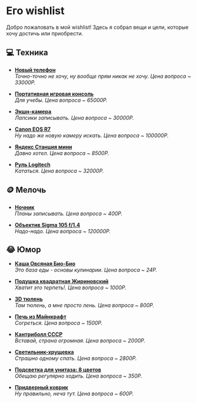 # Его wishlist

Добро пожаловать в мой wishlist! Здесь я собрал вещи и цели, которые хочу достичь или приобрести.

## 💻 Техника
- **[Новый телефон](https://market.yandex.ru/cc/fApEb9t)**  
  _Точно-точно не хочу, ну вообще прям никак не хочу. Цена вопроса ~ 33000Р._

- **[Портативная игровая консоль](https://market.yandex.ru/cc/TNCAC8j)**  
  _Для учебы. Цена вопроса ~ 65000Р._

- **[Экшн-камера](https://market.yandex.ru/cc/FDt1fdT)**  
  _Лапсики записывать. Цена вопроса ~ 30000Р._

- **[Canon EOS R7](https://market.yandex.ru/cc/9QbuuHl)**  
  _Ну надо же новую камеру искать. Цена вопроса ~ 100000Р._

- **[Яндекс Станция мини](https://market.yandex.ru/cc/6GSD7wK)**  
  _Давно хотел. Цена вопроса ~ 8500Р._

- **[Руль Logitech](https://market.yandex.ru/cc/Nqn2QpK)**  
  _Кататься. Цена вопроса ~ 32000Р._


## 🪙 Мелочь
- **[Ночник](https://market.yandex.ru/cc/IYr1v4j)**  
  _Планы записывать. Цена вопроса ~ 400Р._

- **[Объектив Sigma 105 f/1.4](https://market.yandex.ru/cc/ITxuA3j)**  
  _Надо-надо. Цена вопроса ~ 120000Р._


## 😂 Юмор
- **[Каша Овсяная Био-Био](https://market.yandex.ru/cc/RyLwG5P)**  
  _Это база еды - основы кулинарии. Цена вопроса ~ 24Р._

- **[Подушка квадратная Жириновский](https://market.yandex.ru/cc/jPcCSDT)**  
  _Хватит это терпеть!. Цена вопроса ~ 1000Р._

- **[3D тюлень](https://market.yandex.ru/cc/LShEXCs)**  
  _Там тюлень, а мне просто лень. Цена вопроса ~ 800Р._

- **[Печь из Майнкрафт](https://market.yandex.ru/cc/Onv7C22)**  
  _Согреться. Цена вопроса ~ 1500Р._

- **[Кантриболл СССР](https://market.yandex.ru/cc/QJg2531)**  
  _Вставай, страна огромная. Цена вопроса ~ 2000Р._

- **[Светильник-хрущевка](https://market.yandex.ru/cc/9U74Omw)**  
  _Страшно одному спать. Цена вопроса ~ 2800Р._

- **[Подсветка для унитаза: 8 цветов](https://market.yandex.ru/cc/4PNP82E)**  
  _Обещаю регулярно ходить. Цена вопроса ~ 350Р._

- **[Придверный коврик](https://market.yandex.ru/cc/8k96Tiv)**  
  _Ну правильно, неча тут. Цена вопроса ~ 600Р._
